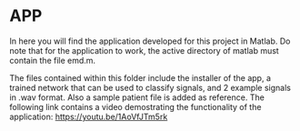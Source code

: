 # APP
In here you will find the application developed for this project in Matlab. Do note that for the application to work, the active directory of matlab must contain the file emd.m.

The files contained within this folder include the installer of the app, a trained network that can be used to classify signals, and 2 example signals in .wav format. Also a sample patient file is added as reference.
The following link contains a video demostrating the functionality of the application:
https://youtu.be/1AoVfJTm5rk
